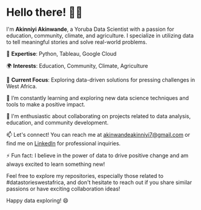 # Hello there! 👋🏿

I'm **Akinniyi Akinwande**, a Yoruba Data Scientist with a passion for education, community, climate, and agriculture. I specialize in utilizing data to tell meaningful stories and solve real-world problems.

🔬 **Expertise**: Python, Tableau, Google Cloud

🌍 **Interests**: Education, Community, Climate, Agriculture

🚀 **Current Focus**: Exploring data-driven solutions for pressing challenges in West Africa.

🌱 I’m constantly learning and exploring new data science techniques and tools to make a positive impact.

💼 I'm enthusiastic about collaborating on projects related to data analysis, education, and community development.

📫 Let's connect! You can reach me at [akinwandeakinniyi7@gmail.com](mailto:akinwandeakinniyi7@gmail.com) or find me on [LinkedIn]([https://www.linkedin.com/in/yourlinkedinprofile](https://www.linkedin.com/in/akinniyi-akinwande-02a6121b9/?originalSubdomain=ng)) for professional inquiries.

⚡ Fun fact: I believe in the power of data to drive positive change and am always excited to learn something new!

Feel free to explore my repositories, especially those related to #datastorieswestafrica, and don't hesitate to reach out if you share similar passions or have exciting collaboration ideas!

Happy data exploring! 😄
